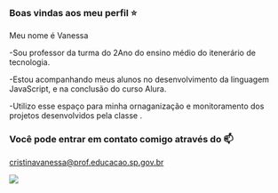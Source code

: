 ### Boas vindas aos meu perfil ⭐


Meu nome é Vanessa

-Sou professor da turma do 2Ano do ensino médio do itenerário de tecnologia.

-Estou acompanhando meus alunos no desenvolvimento da linguagem JavaScript, e na conclusão do curso Alura.

-Utilizo esse espaço para minha ornaganização e monitoramento dos projetos desenvolvidos pela classe
. 

### Você pode entrar em contato comigo através do 📫

cristinavanessa@prof.educacao.sp.gov.br

![](https://media.tenor.com/upDimdkoHOgAAAAM/avengers-avengers-assemble.gif)
